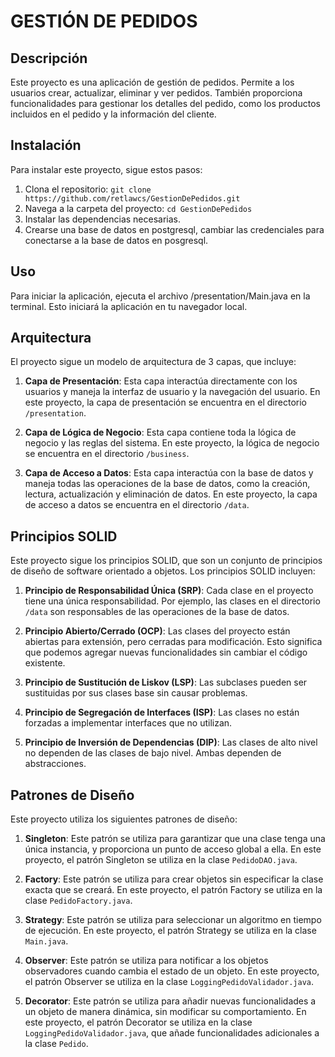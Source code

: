 # GESTIÓN DE PEDIDOS

## Descripción

Este proyecto es una aplicación de gestión de pedidos. Permite a los usuarios crear, actualizar, eliminar y ver pedidos. También proporciona funcionalidades para gestionar los detalles del pedido, como los productos incluidos en el pedido y la información del cliente.

## Instalación

Para instalar este proyecto, sigue estos pasos:

1. Clona el repositorio: `git clone https://github.com/retlawcs/GestionDePedidos.git`
2. Navega a la carpeta del proyecto: `cd GestionDePedidos`
3. Instalar las dependencias necesarias.
4. Crearse una base de datos en postgresql, cambiar las credenciales para conectarse a la base de datos en posgresql.

## Uso

Para iniciar la aplicación, ejecuta el archivo /presentation/Main.java en la terminal. Esto iniciará la aplicación en tu navegador local.

## Arquitectura

El proyecto sigue un modelo de arquitectura de 3 capas, que incluye:

1. **Capa de Presentación**: Esta capa interactúa directamente con los usuarios y maneja la interfaz de usuario y la navegación del usuario. En este proyecto, la capa de presentación se encuentra en el directorio `/presentation`.

2. **Capa de Lógica de Negocio**: Esta capa contiene toda la lógica de negocio y las reglas del sistema. En este proyecto, la lógica de negocio se encuentra en el directorio `/business`.

3. **Capa de Acceso a Datos**: Esta capa interactúa con la base de datos y maneja todas las operaciones de la base de datos, como la creación, lectura, actualización y eliminación de datos. En este proyecto, la capa de acceso a datos se encuentra en el directorio `/data`.

## Principios SOLID

Este proyecto sigue los principios SOLID, que son un conjunto de principios de diseño de software orientado a objetos. Los principios SOLID incluyen:

1. **Principio de Responsabilidad Única (SRP)**: Cada clase en el proyecto tiene una única responsabilidad. Por ejemplo, las clases en el directorio `/data` son responsables de las operaciones de la base de datos.

2. **Principio Abierto/Cerrado (OCP)**: Las clases del proyecto están abiertas para extensión, pero cerradas para modificación. Esto significa que podemos agregar nuevas funcionalidades sin cambiar el código existente.

3. **Principio de Sustitución de Liskov (LSP)**: Las subclases pueden ser sustituidas por sus clases base sin causar problemas.

4. **Principio de Segregación de Interfaces (ISP)**: Las clases no están forzadas a implementar interfaces que no utilizan.

5. **Principio de Inversión de Dependencias (DIP)**: Las clases de alto nivel no dependen de las clases de bajo nivel. Ambas dependen de abstracciones.

## Patrones de Diseño

Este proyecto utiliza los siguientes patrones de diseño:

1. **Singleton**: Este patrón se utiliza para garantizar que una clase tenga una única instancia, y proporciona un punto de acceso global a ella. En este proyecto, el patrón Singleton se utiliza en la clase `PedidoDAO.java`.

2. **Factory**: Este patrón se utiliza para crear objetos sin especificar la clase exacta que se creará. En este proyecto, el patrón Factory se utiliza en la clase `PedidoFactory.java`.

3. **Strategy**: Este patrón se utiliza para seleccionar un algoritmo en tiempo de ejecución. En este proyecto, el patrón Strategy se utiliza en la clase `Main.java`.

4. **Observer**: Este patrón se utiliza para notificar a los objetos observadores cuando cambia el estado de un objeto. En este proyecto, el patrón Observer se utiliza en la clase `LoggingPedidoValidador.java`.

5. **Decorator**: Este patrón se utiliza para añadir nuevas funcionalidades a un objeto de manera dinámica, sin modificar su comportamiento. En este proyecto, el patrón Decorator se utiliza en la clase `LoggingPedidoValidador.java`, que añade funcionalidades adicionales a la clase `Pedido`.



